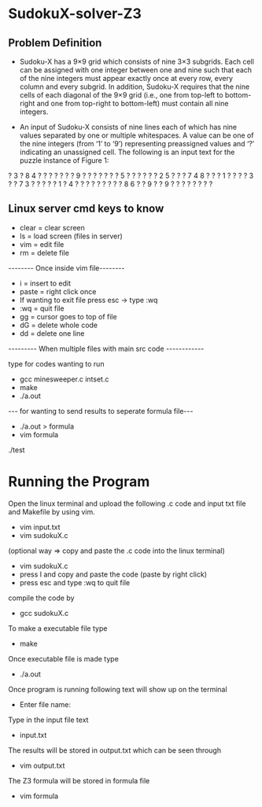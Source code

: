 # SudokuX-solver-Z3

## Problem Definition
- Sudoku-X has a 9×9 grid which consists
of nine 3×3 subgrids. Each cell can be assigned with one integer
between one and nine such that each of the nine integers must
appear exactly once at every row, every column and every subgrid.
In addition, Sudoku-X requires that the nine cells of each diagonal
of the 9×9 grid (i.e., one from top-left to bottom-right and one from
top-right to bottom-left) must contain all nine integers.

- An input of Sudoku-X consists of nine lines each of which has nine
values separated by one or multiple whitespaces. A value can be
one of the nine integers (from ‘1’ to ‘9’) representing preassigned
values and ‘?’ indicating an unassigned cell. The following is an
input text for the puzzle instance of Figure 1:


? 3 ? 8 4 ? ? ? ?
? ? ? 9 ? ? ? ? ?
? ? 5 ? ? ? ? ? ?
2 5 ? ? ? 7 4 8 ?
? ? 1 ? ? ? ? 3 ?
? 7 3 ? ? ? ? ? 1
? 4 ? ? ? ? ? ? ?
? ? 8 6 ? ? 9 ? ?
9 ? ? ? ? ? ? ? ?


## Linux server cmd keys to know 
- clear = clear screen
- ls = load screen (files in server)
- vim  = edit file
- rm = delete file

-------- Once inside vim file--------
- i = insert to edit
- paste = right click once
- If wanting to exit file 
    press esc -> type :wq
- :wq = quit file
- gg = cursor goes to top of file
- dG = delete whole code
- dd = delete one line

--------- When multiple files with main src code ------------

type for codes wanting to run 

- gcc minesweeper.c intset.c
- make
- ./a.out

--- for wanting to send results to seperate formula file---
- ./a.out > formula
- vim formula

./test 


# Running the Program
Open the linux terminal and upload the following .c code and input txt file and Makefile by using vim.

- vim input.txt
- vim sudokuX.c

(optional way => copy and paste the .c code into the linux terminal)
- vim sudokuX.c 
- press I and copy and paste the code (paste by right click)
- press esc and type :wq to quit file

compile the code by 
- gcc sudokuX.c

To make a executable file
type
- make

Once executable file is made
type
- ./a.out

Once program is running following text will show up on the terminal
- Enter file name: 

Type in the input file text
- input.txt

The results will be stored in output.txt which can be seen through
- vim output.txt

The Z3 formula will be stored in formula file 
- vim formula
